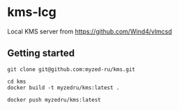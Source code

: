 # kms-lcg

Local KMS server from https://github.com/Wind4/vlmcsd

## Getting started
```shell
git clone git@github.com:myzed-ru/kms.git

cd kms
docker build -t myzedru/kms:latest .

docker push myzedru/kms:latest
```


